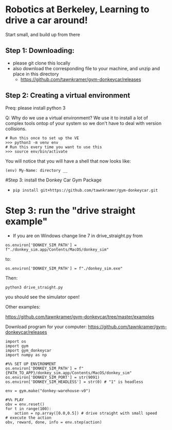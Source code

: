 # Robotics at Berkeley, Learning to drive a car around!

Start small, and build up from there

## Step 1: Downloading:

* please git clone this locally
* also download the corresponding file to your machine, and unzip and place in this directory
  * https://github.com/tawnkramer/gym-donkeycar/releases

## Step 2: Creating a virtual environment

Preq: please install python 3

Q: Why do we use a virtual environment? We use it to install a lot of complex
tools ontop of your system so we don't have to deal with version collisions.

```
# Run this once to set up the VE
>>> python3 -m venv env
# Run this every time you want to use this
>>> source env/bin/activate
```

You will notice that you will have a shell that now looks like:
```
(env) My-Name: directory __
```

#Step 3: install the Donkey Car Gym Package

* `pip install git+https://github.com/tawnkramer/gym-donkeycar.git`

# Step 3: run the "drive straight example"
* If you are on Windows change line 7 in drive_straight.py from
```
os.environ['DONKEY_SIM_PATH'] = f"./donkey_sim.app/Contents/MacOS/donkey_sim"
```
to:
```
os.environ['DONKEY_SIM_PATH'] = f"./donkey_sim.exe"
```
Then:
```
python3 drive_straight.py
```
you should see the simulator open!


Other examples:

https://github.com/tawnkramer/gym-donkeycar/tree/master/examples


Download program for your computer:
https://github.com/tawnkramer/gym-donkeycar/releases

```
import os
import gym
import gym_donkeycar
import numpy as np

#%% SET UP ENVIRONMENT
os.environ['DONKEY_SIM_PATH'] = f"{PATH_TO_APP}/donkey_sim.app/Contents/MacOS/donkey_sim"
os.environ['DONKEY_SIM_PORT'] = str(9091)
os.environ['DONKEY_SIM_HEADLESS'] = str(0) # "1" is headless

env = gym.make("donkey-warehouse-v0")

#%% PLAY
obv = env.reset()
for t in range(100):
    action = np.array([0.0,0.5]) # drive straight with small speed
# execute the action
obv, reward, done, info = env.step(action)

```
